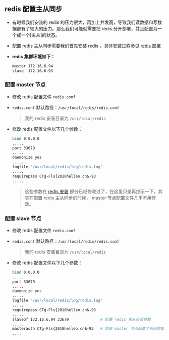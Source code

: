 ## redis 配置主从同步
- 有时候我们安装的 redis 的压力很大，再加上并发高，导致我们读数据和写数据都有了较大的压力。那么我们可能就需要把 redis 分开部署，并且配置为一个成一个[主从]的状态。
- 配置 redis 主从同步需要我们首先安装 redis ，具体安装过程参见 [redis 部署](./redis-installation-gide.md) 

- **redis 集群环境如下：**
  ``` bash
  master 172.16.6.94
  slave  172.16.6.93
  ```
### 配置 master 节点
- 修改 redis 配置文件 `redis.conf`
- `redis.conf` 默认路径：`/usr/local/redis/redis.conf`
  > 我的 redis 安装目录为 `/usr/local/redis`

- 修改 redis 配置文件以下几个参数：
  ``` bash
  bind 0.0.0.0
  .....
  port 33679
  .....
  daemonize yes
  .....
  logfile "/usr/local/redis/log/redis.log"
  .....
  requirepass CTg-Fls{2018helleo.cn&-93
  .....
  ```
  > 这些参数在 [redis 安装](./redis-installation-gide.md) 部分已经修改过了，在这里只是再提示一下，其实在配置 redis 主从同步的时候， master 节点配置文件几乎不用修改。
  
### 配置 slave 节点
- 修改 redis 配置文件 `redis.conf`
- `redis.conf` 默认路径：`/usr/local/redis/redis.conf`
  > 我的 redis 安装目录为 `/usr/local/redis`

- 修改 redis 配置文件以下几个参数：
  ``` bash
  bind 0.0.0.0
  .....
  port 33679
  .....
  daemonize yes
  .....
  logfile "/usr/local/redis/log/redis.log"
  .....
  requirepass CTg-Fls{2018helleo.cn&-93
  .....
  slaveof 172.16.6.94 33679              # 配置 redis 主从必须参数
  .....
  masterauth CTg-Fls{2018helleo.cn&-93   # 如果 master 节点配置了密码需要增加该参数
  ....
  ```

  
